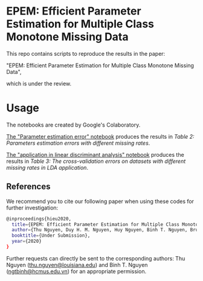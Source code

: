 # EPEM: Efficient Parameter Estimation for Multiple Class Monotone Missing Data

This repo contains scripts to reproduce the results in the paper:

"EPEM: Efficient Parameter Estimation for Multiple Class Monotone Missing Data",

which is under the review.

# Usage
The notebooks are created by Google's Colaboratory.

[The "Parameter estimation error" notebook](https://github.com/thunguyen177/EPEM/blob/master/Parameter%20estimation%20error.ipynb) produces the results in *Table 2: Parameters estimation errors with different missing rates*.

[The "application in linear discriminant analysis" notebook](https://github.com/thunguyen177/EPEM/blob/master/application%20in%20linear%20discriminant%20analysis.ipynb)  produces the results in *Table 3: The cross-validation errors on datasets with different missing rates in LDA application*.

## References
We recommend you to cite our following paper when using these codes for further investigation:
```bash
@inproceedings{hieu2020,
  title={EPEM: Efficient Parameter Estimation for Multiple Class Monotone Missing Data},
  author={Thu Nguyen, Duy H. M. Nguyen, Huy Nguyen, Binh T. Nguyen, Bruce A. Wade },
  booktitle={Under Submission},
  year={2020}
}
```
Further requests can directly be sent to the corresponding authors: Thu Nguyen (thu.nguyen@louisiana.edu) and Binh T. Nguyen (ngtbinh@hcmus.edu.vn) for an appropriate permission.
